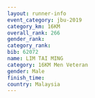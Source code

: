 ```yaml
---
layout: runner-info 
event_category: jbu-2019 
category_km: 16KM  
overall_rank: 266
gender_rank: 
category_rank: 
bib: 62072
name: LIM TAI MING
category: 16KM Men Veteran
gender: Male
finish_time: 
country: Malaysia
---
```

